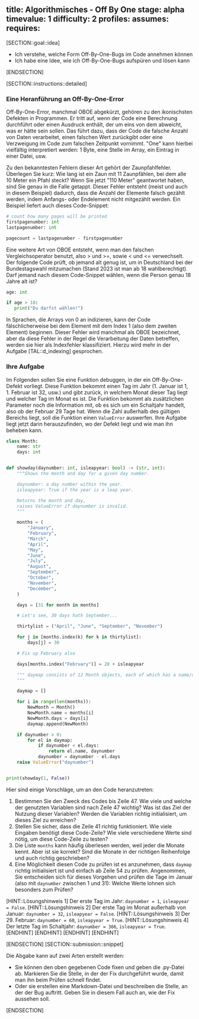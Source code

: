 title: Algorithmisches - Off By One
stage: alpha
timevalue: 1
difficulty: 2
profiles:
assumes:
requires:
---
[SECTION::goal::idea]

- Ich verstehe, welche Form Off-By-One-Bugs im Code annehmen können
- Ich habe eine Idee, wie ich Off-By-One-Bugs aufspüren und lösen kann

[ENDSECTION]

[SECTION::instructions::detailed]

### Eine Heranführung an Off-By-One-Error

Off-By-One-Error, manchmal OBOE abgekürzt, gehören zu den ikonischsten Defekten in Programmen.
Er tritt auf, wenn der Code eine Berechnung durchführt 
oder einen Ausdruck enthält, der um eins von dem abweicht, was er hätte sein sollen. 
Das führt dazu, dass der Code die falsche Anzahl von Daten verarbeitet, 
einen falschen Wert zurückgibt oder eine Verzweigung im Code zum falschen Zeitpunkt vornimmt.
"One" kann hierbei vielfältig interpretiert werden: 1 Byte, eine Stelle im Array, ein Eintrag in einer Datei, usw.

Zu den bekanntesten Fehlern dieser Art gehört der Zaunpfahlfehler.
Überlegen Sie kurz:
Wie lang ist ein Zaun mit 11 Zaunpfählen, bei dem alle 10 Meter ein Pfahl steckt?
Wenn Sie jetzt "110 Meter" geantwortet haben, sind Sie genau in die Falle getappt. 
Dieser Fehler entsteht (meist und auch in diesem Beispiel) dadurch,
dass die Anzahl der Elemente falsch gezählt werden, 
indem Anfangs- oder Endelement nicht mitgezählt werden.
Ein Beispiel liefert auch dieses Code-Snippet:

```python
# count how many pages will be printed
firstpagenumber: int 
lastpagenumber: int

pagecount = lastpagenumber - firstpagenumber
```

Eine weitere Art von OBOE entsteht, wenn man den falschen Vergleichsoperator benutzt,
also > und >=, sowie < und <= verwechselt.
Der folgende Code prüft, ob jemand alt genug ist, um in Deutschland bei der Bundestagswahl mitzumachen
(Stand 2023 ist man ab 18 wahlberechtigt).
Darf jemand nach diesem Code-Snippet wählen, wenn die Person genau 18 Jahre alt ist?

```python
age: int

if age > 18:
   print("Du darfst wählen!")
```

In Sprachen, die Arrays von 0 an indizieren, 
kann der Code fälschlicherweise bei dem Element mit dem Index 1 (also dem zweiten Element) beginnen. 
Dieser Fehler wird manchmal als OBOE bezeichnet, 
aber da diese Fehler in der Regel die Verarbeitung der Daten betreffen, 
werden sie hier als Indexfehler klassifiziert.
Hierzu wird mehr in der Aufgabe [TAL::d_indexing] gesprochen.


### Ihre Aufgabe

Im Folgenden sollen Sie eine Funktion debuggen, in der ein Off-By-One-Defekt vorliegt.
Diese Funktion bekommt einen Tag im Jahr (1. Januar ist 1, 1. Februar ist 32, usw.) 
und gibt zurück, in welchem Monat dieser Tag liegt und welcher Tag im Monat es ist.
Die Funktion bekommt als zusätzlichen Parameter noch die Information mit, 
ob es sich um ein Schaltjahr handelt, also ob der Februar 29 Tage hat.
Wenn die Zahl außerhalb des gültigen Bereichs liegt, soll die Funktion einen `ValueError` auswerfen.
Ihre Aufgabe liegt jetzt darin herauszufinden, wo der Defekt liegt und wie man ihn beheben kann.

```python
class Month:
    name: str
    days: int


def showday(daynumber: int, isleapyear: bool) -> (str, int):
    """Shows the month and day for a given day number.

    daynumber: a day number within the year.
    isleapyear: True if the year is a leap year.

    Returns the month and day,
    raises ValueError if daynumber is invalid.
    """

    months = (
        "January",
        "February",
        "March",
        "April",
        "May",
        "June",
        "July",
        "August",
        "September",
        "October",
        "November",
        "December",
    )

    days = [31 for month in months]

    # Let's see, 30 days hath September...

    thirtylist = ("April", "June", "September", "November")

    for j in [months.index(k) for k in thirtylist]:
        days[j] = 30

    # Fix up February also

    days[months.index("February")] = 28 + isleapyear

    """ daymap consists of 12 Month objects, each of which has a name/days pair in it
    """

    daymap = []

    for i in range(len(months)):
        NewMonth = Month()
        NewMonth.name = months[i]
        NewMonth.days = days[i]
        daymap.append(NewMonth)

    if daynumber > 0:
        for el in daymap:
            if daynumber < el.days:
                return el.name, daynumber
            daynumber = daynumber - el.days
    raise ValueError("daynumber")


print(showday(1, False))

```

Hier sind einige Vorschläge, um an den Code heranzutreten:

1. Bestimmen Sie den Zweck des Codes bis Zeile 47. 
   Wie viele und welche der genutzten Variablen sind nach Zeile 47 wichtig?
   Was ist das Ziel der Nutzung dieser Variablen?
   Werden die Variablen richtig initialisiert, um dieses Ziel zu erreichen?
2. Stellen Sie sicher, dass die Zeile 41 richtig funktioniert.
   Wie viele Eingaben benötigt diese Code-Zeile?
   Wie viele verschiedene Werte sind nötig, um diese Code-Zeile zu testen?
3. Die Liste `months` kann häufig überlesen werden, weil jeder die Monate kennt.
   Aber ist sie korrekt?
   Sind die Monate in der richtigen Reihenfolge und auch richtig geschrieben?
4. Eine Möglichkeit diesen Code zu prüfen ist es anzunehmen, 
   dass `daymap` richtig initialisiert ist und einfach ab Zeile 54 zu prüfen.
   Angenommen, Sie entscheiden sich für dieses Vorgehen und prüfen die Tage im Januar
   (also mit `daynumber` zwischen 1 und 31): 
   Welche Werte lohnen sich besonders zum Prüfen?

[HINT::Lösungshinweis 1]
Der erste Tag im Jahr: `daynumber = 1`, `isleapyear = False`.
[HINT::Lösungshinweis 2]
Der erste Tag im Monat außerhalb von Januar: `daynumber = 32`, `isleapyear = False`.
[HINT::Lösungshinweis 3]
Der 29. Februar: `daynumber = 60`, `isleapyear = True`.
[HINT::Lösungshinweis 4]
Der letzte Tag im Schaltjahr: `daynumber = 366`, `isleapyear = True`.
[ENDHINT]
[ENDHINT]
[ENDHINT]
[ENDHINT]

[ENDSECTION]
[SECTION::submission::snippet]

Die Abgabe kann auf zwei Arten erstellt werden:

- Sie können den oben gegebenen Code fixen und geben die .py-Datei ab.
  Markieren Sie die Stelle, in der der Fix durchgeführt wurde, damit man ihn beim Prüfen schnell findet.
- Oder sie erstellen eine Markdown-Datei und beschreiben die Stelle, an der der Bug auftritt.
  Geben Sie in diesem Fall auch an, wie der Fix aussehen soll.

[ENDSECTION]